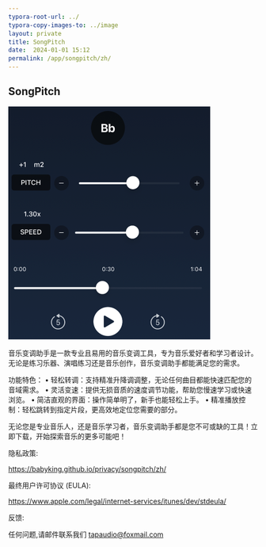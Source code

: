 ```yaml
---
typora-root-url: ../
typora-copy-images-to: ../image
layout: private
title: SongPitch
date:  2024-01-01 15:12
permalink: /app/songpitch/zh/
---
```


## SongPitch

<img src="/image/Xnip2025-01-18_13-35-42.png" alt="Xnip2025-01-18_13-35-42" style="zoom:50%;" />

音乐变调助手是一款专业且易用的音乐变调工具，专为音乐爱好者和学习者设计。无论是练习乐器、演唱练习还是音乐创作，音乐变调助手都能满足您的需求。

功能特色：
	•	轻松转调：支持精准升降调调整，无论任何曲目都能快速匹配您的音域需求。
	•	灵活变速：提供无损音质的速度调节功能，帮助您慢速学习或快速浏览。
	•	简洁直观的界面：操作简单明了，新手也能轻松上手。
	•	精准播放控制：轻松跳转到指定片段，更高效地定位您需要的部分。

无论您是专业音乐人，还是音乐学习者，音乐变调助手都是您不可或缺的工具！立即下载，开始探索音乐的更多可能吧！




隐私政策:  

https://babyking.github.io/privacy/songpitch/zh/

最终用户许可协议 (EULA):

 https://www.apple.com/legal/internet-services/itunes/dev/stdeula/

反馈:

任何问题,请邮件联系我们  tapaudio@foxmail.com



